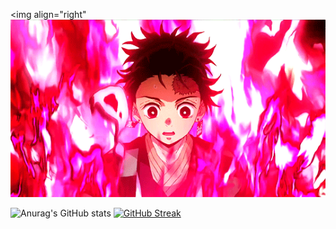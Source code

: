   <img align="right" [![MasterHead](f2767594af8e72dca8c996038a546949.gif)](https://github.com/slayywrld)

![Anurag's GitHub stats](https://github-readme-stats.vercel.app/api?username=slayywrld&show_icons=true&theme=radical)
[![GitHub Streak](http://github-readme-streak-stats.herokuapp.com?user=slayywrld&theme=radical)](https://git.io/streak-stats)
